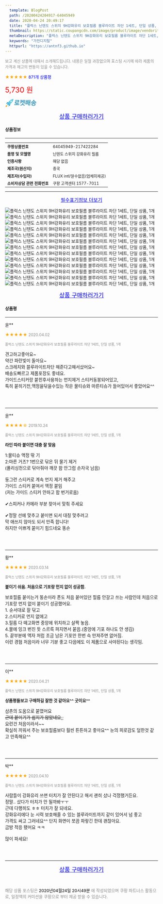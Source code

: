 ```yaml
---
  template: BlogPost
  path: /20200424204917-64045949
  date: 2020-04-24 20:49:17
  title: "플럭스 닌텐도 스위치 9H강화유리 보호필름 블루라이트 차단 1세트, 단일 상품, 1개"
  thumbnail: https://static.coupangcdn.com/image/product/image/vendoritem/2019/08/09/3641081216/9506a874-b6db-444e-b032-f9602c4dd89f.jpg
  metaDescription: "플럭스 닌텐도 스위치 9H강화유리 보호필름 블루라이트 차단 1세트, 단일 상품, 1개,가전디지털"
  keywords: "가전디지털"
  httpurl: "https://antnf3.github.io"
---
```

  
<span style="color: #888;font-size:0.8rem">보고 계신 상품에 대해서 소개해드립니다.
내용은 일절 과장없으며 포스팅 시기에 따라 제품의 가격과 재고의 변동이 있을 수 있습니다.</span>
  
<span style="color: orange;">★★★★★</span> <span style="color: blue;font-size: 0.85rem;">871개 상품평</span>

<span style="font-size: 0.9rem"></span> 

<span style="color: red;font-size: 1.5rem;">5,730 원</span>

![로켓배송](/assets/rocket_logo.png)

<p align="center"><a href="http://me2.do/GDE1sm65" style="font-size: 1.2rem; color: blue;">상품 구매하러가기</a></p>

#### 상품정보

---

|                  |                       |
| ---------------- | --------------------- |
| **<span style="font-size:0.8rem;">쿠팡상품번호</span>** | <span style="font-size:0.8rem;">64045949-217422284</span> |
| **<span style="font-size:0.8rem;">품명 및 모델명</span>**    | <span style="font-size:0.8rem;">닌텐도 스위치 강화유리 필름</span>        |
| **<span style="font-size:0.8rem;">인증사항</span>**    | <span style="font-size:0.8rem;">해당 없음</span>        |
| **<span style="font-size:0.8rem;">제조국(원산지)</span>**    | <span style="font-size:0.8rem;">중국</span>        |
| **<span style="font-size:0.8rem;">제조자(수입자)</span>**    | <span style="font-size:0.8rem;">FLUX intl/알수없음(업체미제공)</span>        |
| **<span style="font-size:0.8rem;">소비자상담 관련 전화번호</span>**    | <span style="font-size:0.8rem;">쿠팡 고객센터 1577-7011</span>        |

---

<p align="center"><a href="http://me2.do/GDE1sm65" style="font-size: 1rem; color: blue;">필수표기정보 더보기</a></p>

![플럭스 닌텐도 스위치 9H강화유리 보호필름 블루라이트 차단 1세트, 단일 상품, 1개](http://thumbnail8.coupangcdn.com/thumbnails/remote/q89/image/retail/images/2018/04/17/11/8/98d62eb7-e7e4-4352-ab15-d53b2d2b9734.jpg)
![플럭스 닌텐도 스위치 9H강화유리 보호필름 블루라이트 차단 1세트, 단일 상품, 1개](http://thumbnail6.coupangcdn.com/thumbnails/remote/q89/image/retail/images/2018/04/17/11/6/c71b0280-bb21-4fe4-8135-9d37e61bab1b.jpg)
![플럭스 닌텐도 스위치 9H강화유리 보호필름 블루라이트 차단 1세트, 단일 상품, 1개](http://thumbnail9.coupangcdn.com/thumbnails/remote/q89/image/retail/images/2018/04/17/11/0/9060e071-a434-405e-9832-6ed936608607.jpg)
![플럭스 닌텐도 스위치 9H강화유리 보호필름 블루라이트 차단 1세트, 단일 상품, 1개](http://thumbnail7.coupangcdn.com/thumbnails/remote/q89/image/retail/images/2018/04/17/11/6/f3084e6a-a594-46f0-a5ea-f0da8fbb10dd.jpg)
![플럭스 닌텐도 스위치 9H강화유리 보호필름 블루라이트 차단 1세트, 단일 상품, 1개](http://thumbnail7.coupangcdn.com/thumbnails/remote/q89/image/retail/images/2018/04/17/11/3/1f2e7d5d-8858-4cb6-9d9b-c46500f1f15b.jpg)
![플럭스 닌텐도 스위치 9H강화유리 보호필름 블루라이트 차단 1세트, 단일 상품, 1개](http://thumbnail10.coupangcdn.com/thumbnails/remote/q89/image/retail/images/2018/04/17/11/2/07e2f540-7a4e-4156-80d1-957eb24dbea5.jpg)
![플럭스 닌텐도 스위치 9H강화유리 보호필름 블루라이트 차단 1세트, 단일 상품, 1개](http://thumbnail9.coupangcdn.com/thumbnails/remote/q89/image/retail/images/2018/04/17/11/9/d06efc2b-fac9-45d6-badd-e0f05f80e386.jpg)
![플럭스 닌텐도 스위치 9H강화유리 보호필름 블루라이트 차단 1세트, 단일 상품, 1개](http://thumbnail8.coupangcdn.com/thumbnails/remote/q89/image/retail/images/2018/04/17/11/9/4b45c594-1140-441d-a809-10a034f75f0f.jpg)
![플럭스 닌텐도 스위치 9H강화유리 보호필름 블루라이트 차단 1세트, 단일 상품, 1개](http://thumbnail6.coupangcdn.com/thumbnails/remote/q89/image/retail/images/2018/04/17/11/4/f4ec49d0-7de9-4328-a554-8bb848b8c423.jpg)
![플럭스 닌텐도 스위치 9H강화유리 보호필름 블루라이트 차단 1세트, 단일 상품, 1개](http://thumbnail10.coupangcdn.com/thumbnails/remote/q89/image/retail/images/2018/04/17/11/5/d481efe8-3636-4d63-8032-d3482b781526.jpg)
![플럭스 닌텐도 스위치 9H강화유리 보호필름 블루라이트 차단 1세트, 단일 상품, 1개](http://thumbnail10.coupangcdn.com/thumbnails/remote/q89/image/retail/images/2018/04/17/11/5/aa0ad11a-9e6c-4135-8013-ce9a751cf61e.jpg)
![플럭스 닌텐도 스위치 9H강화유리 보호필름 블루라이트 차단 1세트, 단일 상품, 1개](http://thumbnail6.coupangcdn.com/thumbnails/remote/q89/image/retail/images/2018/04/17/11/1/573dae5d-3d5e-4d33-af1d-cbc88af706e5.jpg)
![플럭스 닌텐도 스위치 9H강화유리 보호필름 블루라이트 차단 1세트, 단일 상품, 1개](http://thumbnail8.coupangcdn.com/thumbnails/remote/q89/image/retail/images/2018/04/17/11/3/503ef8c3-2062-4f99-a6a3-a6c5cc264188.jpg)

<p align="center"><a href="http://me2.do/GDE1sm65" style="font-size: 1.2rem; color: blue;">상품 구매하러가기</a></p>

#### 상품평
  
---
  
윤**
    
<span style="color: orange;">★★★★★</span> <span style="font-size:0.8rem;color: #888;">2020.04.02</span>
    
<span style="color: #888;font-size:0.7rem">플럭스 닌텐도 스위치 9H강화유리 보호필름 블루라이트 차단 1세트, 단일 상품, 1개</span>
    

    
<span style="font-size: 0.9rem;">견고하고좋아요~<br/>약간 파란빛이 돌아요~ <br/>스크레치와 블루라이트차단 해준다고해서샀어요~<br/>배송도빠르고 제품포장도 좋네요.<br/>가이드스티커랑 붙힌후사용하는 먼지제거 스티커동봉되어있고,<br/>특히 붙히기전,액정을닦을수있는 작은 물티슈와 마른티슈가 들어있어서 좋았어요^^</span>
    
<br>
<br>

---
  
윤**
    
<span style="color: orange;">★★★★☆</span> <span style="font-size:0.8rem;color: #888;">2019.10.24</span>
    
<span style="color: #888;font-size:0.7rem">플럭스 닌텐도 스위치 9H강화유리 보호필름 블루라이트 차단 1세트, 단일 상품, 1개</span>
    
<span style="font-size:0.85rem">**라인 따라 붙이면 대충 잘 맞음**</span>
    
<span style="font-size: 0.9rem;">1:물티슈 액정 딲 기<br/>2:마른 거즈? 1번으로 닦은 뒤 물기 제거<br/>(폴리싱천으로 닦아줘야 깨끗 함 안그럼 손자국 남음)<br/><br/>둥그런 스티커로 계속 먼지 제거 해주고 <br/>가이드 스티커 붙여서 액정 붙임 <br/>(저는 가이드 스티커 안하고 함 번거로움)<br/><br/>✔스피커나 카메라 부분 찾아서 맞춰 주세요<br/><br/>✔정말 선에 맞추고 붙이면 되서 대칭 맞추려고<br/>막 애쓰지 않아도 되서 만족 합니다!<br/>하지만 이쁘게 붙이기 힘드네요 똥손</span>
    
<br>
<br>

---
  
황**
    
<span style="color: orange;">★★★★★</span> <span style="font-size:0.8rem;color: #888;">2020.03.14</span>
    
<span style="color: #888;font-size:0.7rem">플럭스 닌텐도 스위치 9H강화유리 보호필름 블루라이트 차단 1세트, 단일 상품, 1개</span>
    
<span style="font-size:0.85rem">**붙이기 쉬움. 처음으로 기포랑 먼지 없이 성공함.**</span>
    
<span style="font-size: 0.9rem;">보호필름 붙이는거 똥손이라 폰도 처음 붙어있던 필름 안갈고 쓰는 사람인데 처음으로 기포랑 먼지 없이 붙이기 성공했어요.<br/>1. 순서대로 잘 닦고 <br/>2.스티커로 먼지 없애고 <br/>3.필름 다 떼고화면 중앙에 위치하고 살짝 놓음.<br/>4.물에 잉크 번진 듯 스르륵 퍼지면서 붙음.(중앙에 기포 하나도 안 생김)<br/>5. 끝부분에 액자 처럼 조금 남은 기포만 한번 슥 만져주면 없어짐.<br/>이런 경험 처음이라 너무 기분 좋고 다음에도 이 제품으로 사야된다는 생각임.</span>
    
<br>
<br>

---
  
이**
    
<span style="color: orange;">★★★★★</span> <span style="font-size:0.8rem;color: #888;">2020.04.21</span>
    
<span style="color: #888;font-size:0.7rem">플럭스 닌텐도 스위치 9H강화유리 보호필름 블루라이트 차단 1세트, 단일 상품, 1개</span>
    
<span style="font-size:0.85rem">**상품평들보고 구매하길 잘한 것 같아요^^ 굿이요^^**</span>
    
<span style="font-size: 0.9rem;">삼촌의 도움으로 붙였어요~~<br/>근데 붙이기가 쉽지가 않았네요~~;;<br/>요런건 처음이라서~~<br/>확실히 끼워서 주는 보호필름보다 훨씬 튼튼하고 좋아요^^ 눈의 피로감도 덜한것 같고 만족해요^^</span>
    
<br>
<br>

---
  
박**
    
<span style="color: orange;">★★★★★</span> <span style="font-size:0.8rem;color: #888;">2020.04.10</span>
    
<span style="color: #888;font-size:0.7rem">플럭스 닌텐도 스위치 9H강화유리 보호필름 블루라이트 차단 1세트, 단일 상품, 1개</span>
    

    
<span style="font-size: 0.9rem;">사람들이 강화유리 쓰면 터치가 잘 안된다고 해서 괜히 샀나 걱정했거든요. <br/>정말.. 샀다가 터치가 안 될까봐ㅜㅜ<br/>근데 다행히도 ㅎㅎ 터치가 잘 되네요. <br/>강화유리에다 눈 시력 보호해줄 수 있는 블루라이트까지 같이 있어서 넘 좋고 <br/>가격도 싸고 그러네요^^ 단지 화면이 쪼끔 파랗긴 한데 괜찮아요. <br/>금방 적응 됐어요 ㅋㅋ <br/><br/>많이 파세요!</span>
    
<br>
<br>


  
---
  
<p align="center"><a href="http://me2.do/GDE1sm65" style="font-size: 1.2rem; color: blue;">상품 구매하러가기</a></p>
  
<br>
  
<span style="font-size: 0.85rem; color: #888;">해당 상품 포스팅은 <span style="color: #000;"> 2020년04월24일 20시49분 </span> 에 작성되었으며 쿠팡 파트너스 활동으로, 일정액의 커미션을 쿠팡으로 부터 제공 받을 수 있습니다.</span>